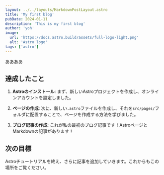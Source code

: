 ```yaml
---
layout: ../../layouts/MarkdownPostLayout.astro
title: 'My first blog'
pubDate: 2024-01-11
description: 'This is my first blog'
author: 'yoh'
image:
  url: 'https://docs.astro.build/assets/full-logo-light.png'
  alt: 'Astro logo'
tags: ['astro']
---
```


ああああ

## 達成したこと

1. **Astroのインストール**: まず、新しいAstroプロジェクトを作成し、オンラインアカウントを設定しました。

2. **ページの作成**: 次に、新しい`.astro`ファイルを作成し、それを`src/pages/`フォルダに配置することで、ページを作成する方法を学びました。

3. **ブログ記事の作成**: これが私の最初のブログ記事です！AstroページとMarkdownの記事があります！

## 次の目標

Astroチュートリアルを終え、さらに記事を追加していきます。これからもこの場所をご覧ください。
